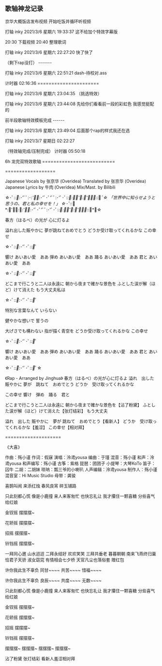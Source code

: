 ## 歌轴神龙记录

京华大概饭店发布视频
开始吃饭并循环听视频

打轴 inky 2021/3/6 星期六 19:33:37
这不给加个特效字幕版

20:30 下载视频
20:40 整理歌词

打轴 inky 2021/3/6 星期六 22:27:20
快了快了

（剩下rap没打） -------

打轴 inky 2021/3/6 星期六 22:51:21
dash-待校对.ass

计时器 02:16:36 ======================


打轴 inky 2021/3/6 星期六 23:04:35
（挑选特效）

打轴 inky 2021/3/6 星期六 23:44:08
先给你们看看前一段的彩虹色  我感觉挺配的

前半段歌轴特效模板完成 ------

打轴 inky 2021/3/6 星期六 23:49:04
后面那个rap的样式我还在选

打轴 inky 2021/3/7 星期日 02:22:27

（特效轴完成/压制完成）
计时器 05:50:18

6h 龙完双特效歌轴 ==========================


==================


Japanese Vocals by 张京华 (Overidea)
Translated by 张京华 (Overidea)
Japanese Lyrics by 牛肉 (Overidea)
Mix/Mast. by Bilibili

☆･ﾟ:*:ﾟ*:･'ﾟﾟ:･:*'ﾟﾟ*:･'ﾟ･ﾟ'ﾟﾟ:･'ﾟ･ﾟ:*:ﾟ:･ﾟ'ﾟ:･'ﾟ･ﾟ:*:ﾟ*ﾟ☆
「世界中に知らせようと思うの、君と私の幸せを！」
☆･ﾟ:*:ﾟ*:･'ﾟﾟ:･:*'ﾟﾟ*:･'ﾟ･ﾟ'ﾟﾟ:･'ﾟ･ﾟ:*:ﾟ:･ﾟ'ﾟ:･'ﾟ･ﾟ:*:ﾟ*ﾟ☆

春方（はるべ）の光が
心に灯るよ

溢れ出した賑やかに
夢が跳ねておめでとう
どうか受け取ってくれるかな
この幸せ

☆･ﾟ:*:ﾟ*:･'ﾟ･ﾟ:*:ﾟ*ﾟ

響け
あいあい愛　ああ
弾め
あいあい愛　ああ
踊る
あいあい愛　ああ
君と
あいあい愛　ああ

☆･ﾟ:*:ﾟ*:･'ﾟ･ﾟ:*:ﾟ*ﾟ

どこまで行こうと二人は永遠に
朝から夜まで確かな景色を
ふとした涙が解（ほど）けて消えた
もう大丈夫私は

☆･ﾟ:*:ﾟ*:･'ﾟ･ﾟ:*:ﾟ*ﾟ

特別な言葉なんて
いらない

健やかな想いで
誓うの

大げさでも構わない
指が描く青空を
どうか受け取ってくれるかな
この幸せ

☆･ﾟ:*:ﾟ*:･'ﾟ･ﾟ:*:ﾟ*ﾟ

響け
あいあい愛　ああ
弾め
あいあい愛　ああ
踊る
あいあい愛　ああ
君と
あいあい愛　ああ

☆･ﾟ:*:ﾟ*:･'ﾟ･ﾟ:*:ﾟ*ﾟ☆

《Rap - Arranged by Jinghua》
春方（はるべ）の光が心に灯るよ
溢れ　出した　賑やかに
夢が　跳ねて　おめでとう
どうか　受け取ってくれるかな

この幸せ
響け　弾め　踊る　君と

どこまで行こうと二人は永遠に
朝から夜まで確かな景色を【沾了粉黛】
ふとした涙が解（ほど）けて消えた【张灯结彩】
もう大丈夫

溢れ　出した
賑やかに　夢が
跳ねて　おめでとう【看新人】
どうか　受け取ってくれるかな【羞涩】
この幸せ【相对拜】




====================



《大喜》
 
 
作曲：殇小谨
作词：假寐
演唱：泠鸢yousa
编曲：于瑾
混音：殇小谨
和声：泠鸢yousa
和声编写：殇小谨
古筝：紫格
琵琶：团团子
小提琴：大琴KoTo
笛子：囚牛
二胡：二胡妹
唢呐：瓢三爷的小喇叭
人声编辑：泠鸢yousa
制作人：殇小谨
混音室：Hi Music Studio
母带：龚骏
 
 
 
 
 
 
喜鹊叫闹
来添红烛
春风良宵
碎玉铺路
 
只此刻都心慌
像是小鹿撞
来人来客匆忙
也快忘礼让
我才攥住一颗喜糖
分些喜气给红娘
 
金钗摇
摆摆摆~
 
花轿摇
摆摆摆~
 
招摇
摆摆摆~
 
铃铛摇
摆摆摆~
 
一拜同心邀 山水迢迢
二拜永结好 欢欢笑笑
三拜共垂老 暮暮朝朝
南来飞燕终归巢
恰君子天骄 淑女窈窕
有情相会七夕桥
天官凡尘也落俗套
赠红包
 
许你我此生不辜负
同甘~~~~
共苦~~~~
惜福~~~~
 
许你我此生不辜负
良辰~~~~
共度~~~~
无数~~~~
 
只此刻都心慌
像是小鹿撞
来人来客匆忙
也快忘礼让
我才攥住一颗喜糖
分些喜气给红娘
 
金钗摇
摆摆摆~
 
花轿摇
摆摆摆~
 
招摇
摆摆摆~
 
铃铛摇
摆摆摆~
 
摆摆摆~
摆摆摆~
摆摆摆~
摆摆摆~
 
沾了粉黛
张灯结彩
看新人羞涩相对拜
